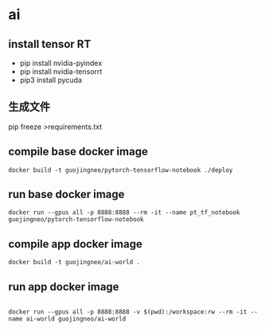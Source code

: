 # ai

## install tensor RT
- pip install nvidia-pyindex
- pip install nvidia-tensorrt
- pip3 install pycuda 

## 生成文件

pip freeze >requirements.txt


## compile base docker image
```
docker build -t guojingneo/pytorch-tensorflow-notebook ./deploy
```
## run base docker image
```
docker run --gpus all -p 8888:8888 --rm -it --name pt_tf_notebook guojingneo/pytorch-tensorflow-notebook

```

## compile app docker image
```
docker build -t guojingneo/ai-world .
```
## run app docker image
```

docker run --gpus all -p 8888:8888 -v $(pwd):/workspace:rw --rm -it --name ai-world guojingneo/ai-world 

```

